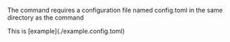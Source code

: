 <p>The command requires a configuration file named config.toml in the same directory as the command</p>
This is [example](./example.config.toml)
